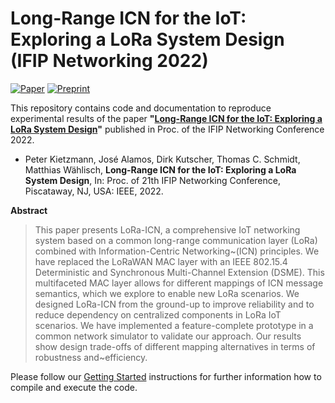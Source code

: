 # Long-Range ICN for the IoT: Exploring a LoRa System Design (IFIP Networking 2022)

[![Paper][paper-badge]][paper-link]
[![Preprint][preprint-badge]][preprint-link]

This repository contains code and documentation to reproduce experimental results of the paper **"[Long-Range ICN for the IoT: Exploring a LoRa System Design][preprint-link]"** published in Proc. of the IFIP Networking Conference 2022.

* Peter Kietzmann, José Alamos, Dirk Kutscher, Thomas C. Schmidt, Matthias Wählisch,
**Long-Range ICN for the IoT: Exploring a LoRa System Design**,
In: Proc. of 21th IFIP Networking Conference, Piscataway, NJ, USA: IEEE, 2022.

 **Abstract**
 > This paper presents LoRa-ICN, a comprehensive IoT networking system based
on a common long-range communication layer (LoRa) combined with
Information-Centric Networking~(ICN) principles.  We have replaced the
LoRaWAN MAC layer with an IEEE 802.15.4 Deterministic and Synchronous
Multi-Channel Extension (DSME). This multifaceted  MAC layer allows for
different mappings of ICN message semantics, which we explore to enable
new LoRa scenarios.
We designed LoRa-ICN  from the ground-up to improve reliability
and to reduce dependency on centralized components in
LoRa IoT scenarios.
We have implemented a feature-complete prototype in a common network
simulator to validate our approach. Our results show design trade-offs
of different mapping alternatives in terms of robustness and~efficiency.

Please follow our [Getting Started](getting_started.md) instructions for further information how to compile and execute the code.

<!-- TODO: update URLs -->
[paper-link]:https://github.com/inetrg/IFIP-Networking-LoRa-ICN-2022
[preprint-link]:https://github.com/inetrg/IFIP-Networking-LoRa-ICN-2022
[paper-badge]: https://img.shields.io/badge/Paper-IEEE%20Xplore-gray
[preprint-badge]: https://img.shields.io/badge/Preprint-arXiv-gray